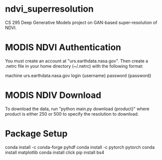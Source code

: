 # ndvi_superresolution
CS 295 Deep Generative Models project on GAN-based super-resolution of NDVI.

# MODIS NDVI Authentication
You must create an account at "urs.earthdata.nasa.gov". Then create a .netrc file in your home directory (~/.netrc) 
with the following format:

machine urs.earthdata.nasa.gov
  login {username}
  password {password}

# MODIS NDIV Download
To download the data, run "python main.py download {product}" where product is either 250 or 500 to specify the 
resolution to download.

# Package Setup
conda install -c conda-forge pyhdf
conda install -c pytorch pytorch
conda install matplotlib
conda install click
pip install bs4
